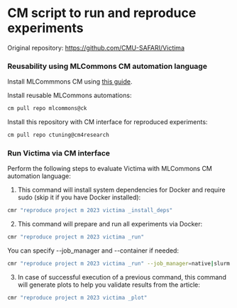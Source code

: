 # CM script to run and reproduce experiments

Original repository: https://github.com/CMU-SAFARI/Victima


### Reusability using MLCommons CM automation language

Install MLCommmons CM using [this guide](https://github.com/mlcommons/ck/blob/master/docs/installation.md).

Install reusable MLCommons automations: 

```bash
cm pull repo mlcommons@ck
```

Install this repository with CM interface for reproduced experiments:
```bash
cm pull repo ctuning@cm4research
```

### Run Victima via CM interface

Perform the following steps to evaluate Victima with MLCommons CM automation language:

1) This command will install system dependencies for Docker and require sudo (skip it if you have Docker installed):
```bash
cmr "reproduce project m 2023 victima _install_deps"
```

2) This command will prepare and run all experiments via Docker:

```bash
cmr "reproduce project m 2023 victima _run" 
```

You can specify --job_manager and --container if needed:
```bash
cmr "reproduce project m 2023 victima _run" --job_manager=native|slurm --contianer=docker|podman
```

3) In case of successful execution of a previous command, this command will generate plots to help you validate results from the article:

```bash
cmr "reproduce project m 2023 victima _plot"
```
